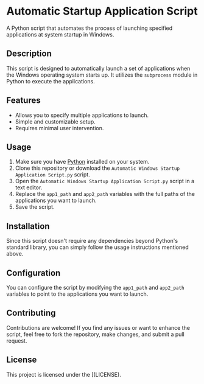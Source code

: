 # Automatic Startup Application Script

A Python script that automates the process of launching specified applications at system startup in Windows.

## Description

This script is designed to automatically launch a set of applications when the Windows operating system starts up. It utilizes the `subprocess` module in Python to execute the applications.

## Features

- Allows you to specify multiple applications to launch.
- Simple and customizable setup.
- Requires minimal user intervention.

## Usage

1. Make sure you have [Python](https://www.python.org/) installed on your system.
2. Clone this repository or download the `Automatic Windows Startup Application Script.py` script.
3. Open the `Automatic Windows Startup Application Script.py` script in a text editor.
4. Replace the `app1_path` and `app2_path` variables with the full paths of the applications you want to launch.
5. Save the script.

## Installation

Since this script doesn't require any dependencies beyond Python's standard library, you can simply follow the usage instructions mentioned above.

## Configuration

You can configure the script by modifying the `app1_path` and `app2_path` variables to point to the applications you want to launch.

## Contributing

Contributions are welcome! If you find any issues or want to enhance the script, feel free to fork the repository, make changes, and submit a pull request.

## License

This project is licensed under the [(LICENSE).
